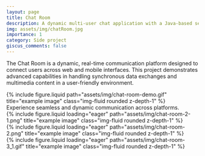 ```yaml
---
layout: page
title: Chat Room
description: A dynamic multi-user chat application with a Java-based server handling multi-threading, paired with a responsive frontend built using HTML, CSS, and JavaScript.
img: assets/img/chatRoom.jpg
importance: 1
category: Side project
giscus_comments: false
---
```

The Chat Room is a dynamic, real-time communication platform designed to connect users across web and mobile interfaces. This project demonstrates advanced capabilities in handling synchronous data exchanges and multimedia content in a user-friendly environment.

<div class="row justify-content-sm-center">
    <div class="col-sm-10 mt-12 mt-md-0">
        {% include figure.liquid path="assets/img/chat-room-demo.gif" title="example image" class="img-fluid rounded z-depth-1" %}
    </div>
</div>

<div class="caption">
    Experience seamless and dynamic communication across platforms.
</div>

<div class="row">
    <div class="col-sm mt-3 mt-md-0">
        {% include figure.liquid loading="eager" path="assets/img/chat-room-2-1.png" title="example image" class="img-fluid rounded z-depth-1" %}
    </div>
    <div class="col-sm mt-3 mt-md-0">
        {% include figure.liquid loading="eager" path="assets/img/chat-room-2.png" title="example image" class="img-fluid rounded z-depth-1" %}
    </div>
     <div class="col-sm mt-3 mt-md-0">
        {% include figure.liquid loading="eager" path="assets/img/chat-room-3_1.gif" title="example image" class="img-fluid rounded z-depth-1" %}
    </div>

   
</div>





